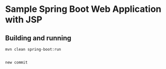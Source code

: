 Sample Spring Boot Web Application with JSP
====

Building and running
---

    mvn clean spring-boot:run

    
    new commit 